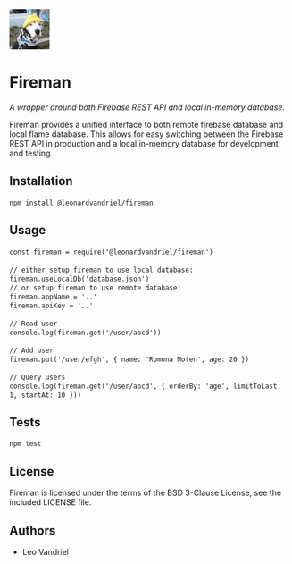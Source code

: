 <img src="icon.jpg" alt="Fireman Icon" width="72"/>


Fireman
=======

*A wrapper around both Firebase REST API and local in-memory database.*

Fireman provides a unified interface to both remote firebase database and local flame database. This allows for easy switching between the Firebase REST API in production and a local in-memory database for development and testing.


## Installation

    npm install @leonardvandriel/fireman


## Usage

    const fireman = require('@leonardvandriel/fireman')

    // either setup fireman to use local database:
    fireman.useLocalDb('database.json')
    // or setup fireman to use remote database:
    fireman.appName = '..'
    fireman.apiKey = '..'

    // Read user
    console.log(fireman.get('/user/abcd'))

    // Add user
    fireman.put('/user/efgh', { name: 'Romona Moten', age: 20 })

    // Query users
    console.log(fireman.get('/user/abcd', { orderBy: 'age', limitToLast: 1, startAt: 10 }))


## Tests

    npm test


## License

Fireman is licensed under the terms of the BSD 3-Clause License, see the included LICENSE file.


## Authors

- Leo Vandriel
